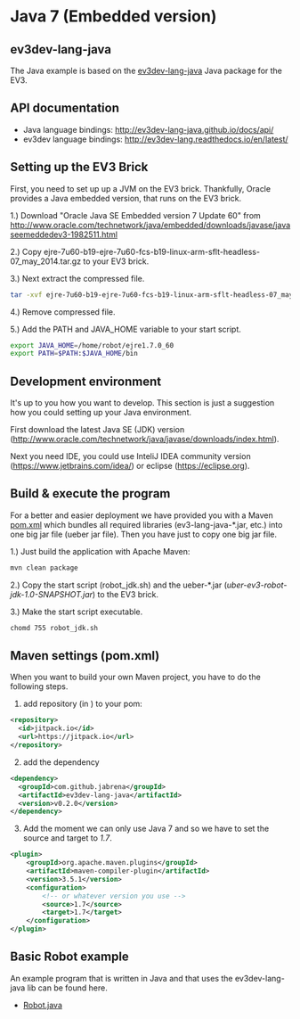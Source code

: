 # Java 7 (Embedded version)
## ev3dev-lang-java
The Java example is based on the [ev3dev-lang-java](https://github.com/ev3dev-lang-java/ev3dev-lang-java/) Java package for the EV3. 


## API documentation
- Java language bindings: http://ev3dev-lang-java.github.io/docs/api/
- ev3dev language bindings: http://ev3dev-lang.readthedocs.io/en/latest/

## Setting up the EV3 Brick
First, you need to set up up a JVM on the EV3 brick. Thankfully, Oracle provides a
Java embedded version, that runs on the EV3 brick.

1.) Download "Oracle Java SE Embedded version 7 Update 60" from http://www.oracle.com/technetwork/java/embedded/downloads/javase/javaseemeddedev3-1982511.html

2.) Copy ejre-7u60-b19-ejre-7u60-fcs-b19-linux-arm-sflt-headless-07_may_2014.tar.gz to your EV3 brick.

3.) Next extract the compressed file.
```bash
tar -xvf ejre-7u60-b19-ejre-7u60-fcs-b19-linux-arm-sflt-headless-07_may_2014.tar.gz
```

4.) Remove compressed file.

5.) Add the PATH and JAVA_HOME variable to your start script.

```bash
export JAVA_HOME=/home/robot/ejre1.7.0_60
export PATH=$PATH:$JAVA_HOME/bin
```

## Development environment
It's up to you how you want to develop. This section is just a suggestion how you could setting up your Java environment.

First download the latest Java SE (JDK) version (http://www.oracle.com/technetwork/java/javase/downloads/index.html).

Next you need IDE, you could use InteliJ IDEA community version (https://www.jetbrains.com/idea/) or eclipse (https://eclipse.org).

## Build & execute the program
For a better and easier deployment we have provided you with a Maven [pom.xml](pom.xml) which bundles all required libraries (ev3-lang-java-*.jar, etc.) into one big jar file (ueber jar file). Then you have just to copy one big jar file.

1.) Just build the application with Apache Maven:
```bash
mvn clean package
```

2.) Copy the start script (robot_jdk.sh) and the ueber-*.jar (_uber-ev3-robot-jdk-1.0-SNAPSHOT.jar_) to the EV3 brick.

3.) Make the start script executable.
```bash
chomd 755 robot_jdk.sh
```

## Maven settings (pom.xml)
When you want to build your own Maven project, you have to do the following steps.

1) add repository (in <repositories>) to your pom:

```xml
<repository>
  <id>jitpack.io</id>
  <url>https://jitpack.io</url>
</repository>
```

2) add the dependency
```xml
<dependency>
  <groupId>com.github.jabrena</groupId>
  <artifactId>ev3dev-lang-java</artifactId>
  <version>v0.2.0</version>
</dependency>
```

3) Add the moment we can only use Java 7 and so we have to set the source and target to _1.7_.
```xml
<plugin>
    <groupId>org.apache.maven.plugins</groupId>
    <artifactId>maven-compiler-plugin</artifactId>
    <version>3.5.1</version>
    <configuration>
        <!-- or whatever version you use -->
        <source>1.7</source>
        <target>1.7</target>
    </configuration>
</plugin>
```

## Basic Robot example
An example program that is written in Java and that uses the ev3dev-lang-java lib can be found here. 
- [Robot.java](src/main/java/Robot.java)